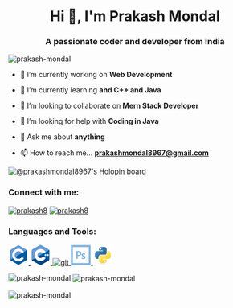 <h1 align="center">Hi 👋, I'm Prakash Mondal</h1>
<h3 align="center">A passionate coder and developer from India</h3>

<p align="left"> <img src="https://komarev.com/ghpvc/?username=prakash-mondal&label=Profile%20views&color=0e75b6&style=flat" alt="prakash-mondal" /> </p>

- 🔭 I’m currently working on **Web Development**

- 🌱 I’m currently learning **and C++ and Java**

- 👯 I’m looking to collaborate on **Mern Stack Developer**

- 🤝 I’m looking for help with **Coding in Java**

- 💬 Ask me about **anything**

- 📫 How to reach me... **prakashmondal8967@gmail.com**

[![@prakashmondal8967's Holopin board](https://holopin.me/prakashmondal8967)](https://holopin.io/@prakashmondal8967)

<h3 align="left">Connect with me:</h3>
<p align="left">
<a href="[https://www.codechef.com/users/prakash8](https://www.linkedin.com/in/prakash-mondal-675601244/)" target="blank"><img align="center" src="[https://cdn.jsdelivr.net/npm/simple-icons@3.1.0/icons/codechef.svg](https://pixabay.com/vectors/linked-in-logo-company-editorial-2668700/)" alt="prakash8" height="30" width="40" /></a>
<a href="https://www.codechef.com/users/prakash8" target="blank"><img align="center" src="https://cdn.jsdelivr.net/npm/simple-icons@3.1.0/icons/codechef.svg" alt="prakash8" height="30" width="40" /></a>
</p>

<h3 align="left">Languages and Tools:</h3>
<p align="left"> <a href="https://www.cprogramming.com/" target="_blank"> <img src="https://raw.githubusercontent.com/devicons/devicon/master/icons/c/c-original.svg" alt="c" width="40" height="40"/> </a> <a href="https://www.w3schools.com/cpp/" target="_blank"> <img src="https://raw.githubusercontent.com/devicons/devicon/master/icons/cplusplus/cplusplus-original.svg" alt="cplusplus" width="40" height="40"/> </a> <a href="https://git-scm.com/" target="_blank"> <img src="https://www.vectorlogo.zone/logos/git-scm/git-scm-icon.svg" alt="git" width="40" height="40"/> </a> <a href="https://www.photoshop.com/en" target="_blank"> <img src="https://raw.githubusercontent.com/devicons/devicon/master/icons/photoshop/photoshop-line.svg" alt="photoshop" width="40" height="40"/> </a> <a href="https://www.python.org" target="_blank"> <img src="https://raw.githubusercontent.com/devicons/devicon/master/icons/python/python-original.svg" alt="python" width="40" height="40"/> </a> </p>

<p><img align="left" src="https://github-readme-stats.vercel.app/api/top-langs?username=prakash-mondal&show_icons=true&locale=en&layout=compact" alt="prakash-mondal" /></p>

<p>&nbsp;<img align="center" src="https://github-readme-stats.vercel.app/api?username=prakash-mondal&show_icons=true&locale=en" alt="prakash-mondal" /></p>

<p><img align="center" src="https://github-readme-streak-stats.herokuapp.com/?user=prakash-mondal&" alt="prakash-mondal" /></p>
